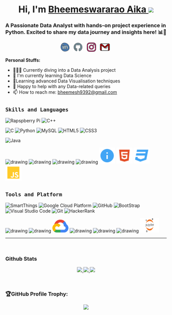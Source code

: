 <div align="center">
  <h1>Hi, I'm <a href="https://github.com/Bheemeshaika/">Bheemeswararao Aika </a><img src="https://github.com/himanshusharma89/himanshusharma89/blob/master/Hi.gif" width="25px"></h1></div>
<h3>A Passionate Data Analyst with hands-on project experience in Python. Excited to share my data journey and insights here! 📊🚀
</h3>
</div>
<p align='center'>
   <a href="https://www.linkedin.com/in/bheemeswararao-aika-057846239/"><img height="30" src="https://github.com/Bheemeshaika/Bheemeshaika/blob/main/linkedin%20(1).png?raw=true" alt="linkedin"></a>&nbsp;&nbsp;
<a href="https://github.com/Bheemeshaika"><img height="30" src="https://github.com/Bheemeshaika/Bheemeshaika/blob/main/github.png" alt="github"></a>&nbsp;&nbsp;
<a href="https://www.instagram.com/bheemeswar_aika_/"><img height="30" src="https://github.com/Bheemeshaika/Bheemeshaika/blob/main/instagram.png" alt="insta"></a>&nbsp;&nbsp;
<a href="https://mail.google.com/bheemesh9392@gmail.com"><img height="30" src="https://github.com/Bheemeshaika/Bheemeshaika/blob/main/gmail.png?raw=true" alt="tableau"></a>&nbsp;&nbsp;
 
**Personal Stuffs:**


- 👨🏽‍💻 Currently diving into a Data Analysis project
- 🌱 I'm currently learning Data Science
- 💼Learning advanced Data Visualisation techniques
- 💬 Happy to help with any Data-related queries
- 📫 How to reach me: bheemesh9392@gmail.com
<!--- 💼 Check out my [portfolio website](https://viz-graffito.netlify.app/); -->


##
<h3><b><samp>Skills and Languages</samp></b></h3>

![Rapspberry Pi](https://img.shields.io/badge/Raspberry_pi-C51A4A?style=flat-square&logo=raspberry-pi&logoColor=white)
![C++](https://img.shields.io/badge/C++-00599C?style=flat-square&logo=c%2B%2B&logoColor=white)

![C](https://img.shields.io/badge/C-27338e?style=flat-square&logo=c&logoColor=white)
![Python](https://img.shields.io/badge/Python-3776AB?style=flat-square&logo=Python&logoColor=white)
![MySQL](https://img.shields.io/badge/MySQL-4479A1?style=flat-square&logo=MySQL&logoColor=white)
![HTML5](https://img.shields.io/badge/HTML5-E34F26?style=flat-square&logo=HTML5&logoColor=white)
![CSS3](https://img.shields.io/badge/CSS3-1572B6?style=flat-square&logo=CSS3&logoColor=white)

![Java](https://img.shields.io/badge/Java-013243?style=flat-square&logo=Java&logoColor=white)

<span>
<img src="https://github.com/amandewatnitrr/amandewatnitrr/blob/main/imgs/c.svg" alt="drawing" width="50"/>

<img src="https://github.com/amandewatnitrr/amandewatnitrr/blob/main/imgs/raspberry-pi.svg" alt="drawing" width="50"/>

<img src="https://github.com/amandewatnitrr/amandewatnitrr/blob/main/imgs/python-5.svg" alt="drawing" width="50"/>
<img src="https://github.com/amandewatnitrr/amandewatnitrr/blob/main/imgs/mysql-6.svg" alt="drawing" width="50"/>
<img src="https://github.com/amandewatnitrr/amandewatnitrr/blob/main/imgs/readme.svg" alt="drawing" width="50"/>
<img src="https://github.com/amandewatnitrr/amandewatnitrr/blob/main/imgs/html.svg" alt="drawing" width="50"/>
<img src="https://github.com/amandewatnitrr/amandewatnitrr/blob/main/imgs/css.svg" alt="drawing" width="50"/>
<img src="https://github.com/amandewatnitrr/amandewatnitrr/blob/main/imgs/javascript.svg" alt="drawing" width="50"/>

  </span>
    
##
<h3><b><samp>Tools and Platform</samp></b></h3>

![SmartThings](https://img.shields.io/badge/SmartThings-777BB4?style=flat-square&logo=SmartThings&logoColor=white)
![Google Cloud Platform](https://img.shields.io/badge/Google_Cloud-4285F4?style=flat-square&logo=google-cloud&logoColor=white)
![GitHub](https://img.shields.io/badge/GitHub-181717?style=flat-square&logo=github)
![BootStrap](https://img.shields.io/badge/Bootstrap-7952B3?style=flat-square&logo=bootstrap&logoColor=white)
![Visual Studio Code](https://img.shields.io/badge/Visual_Studio_Code-007ACC?style=flat-square&logo=Visual-Studio-Code&logoColor=white)
![Git](https://img.shields.io/badge/Git-F05032?style=flat-square&logo=Git&logoColor=white)
![HackerRank](https://img.shields.io/badge/HackerRank-107C10?style=flat-square&logo=HackerRank&logoColor=black)

<span>
<img src="https://github.com/amandewatnitrr/amandewatnitrr/blob/main/imgs/bootstrap-5-1.svg" alt="drawing" width="50"/>
  
<img src="https://github.com/amandewatnitrr/amandewatnitrr/blob/main/imgs/git-icon.svg" alt="drawing" width="40"/>

<img src="https://github.com/amandewatnitrr/amandewatnitrr/blob/main/imgs/google-cloud-1.svg" alt="drawing" width="50"/>
<img src="https://github.com/amandewatnitrr/amandewatnitrr/blob/main/imgs/hackerrank.svg" alt="drawing" width="50"/>
<img src="https://github.com/amandewatnitrr/amandewatnitrr/blob/main/imgs/visual-studio-code.svg" alt="drawing" width="40"/>
<img src="https://github.com/amandewatnitrr/amandewatnitrr/blob/main/imgs/heroku-4.svg" alt="drawing" width="40"/>
<img src="https://github.com/Bheemeshaika/Bheemeshaika/blob/main/1_HL-vMLhAMnqtAWw6LyhZbQ.png?raw=true" height="45" width="60"/>
</span>
<hr> <br>

### Github Stats
  
<p align="center">
  <a href="https://github.com/Bheemeshaika"><span>
    <img height="48%" src="https://github-readme-stats.vercel.app/api?username=Bheemeshaika&count_private=true&show_icons=true&theme=tokyonight&&include_all_commits=true"/>
    <img width="48%" src="https://github-readme-streak-stats.herokuapp.com/?user=amandewatnitrr&theme=tokyonight" />
    <img height="180em" src="https://github-readme-stats-eight-theta.vercel.app/api/top-langs/?username=amandewatnitrr&hide=html,css,javascript,scss&layout=compact&langs_count=8&theme=tokyonight"/>
    </span></a>
</p>
<br>

### 🏆GitHub Profile Trophy:
<p align="center">
<a href="https://github.com/ryo-ma/github-profile-trophy">
  <img width=800 src="https://github-profile-trophy.vercel.app/?username=Bheemeshaika&column=8&theme=onedark&no-frame=true&no-bg=true"/>
</a>
</p>


















<!--
**Bheemeshaika/Bheemeshaika** is a ✨ _special_ ✨ repository because its `README.md` (this file) appears on your GitHub profile.

Here are some ideas to get you started:

Im Learning DataScience from Innomatics Research Labs
- 🔭 I’m currently working on ...
- 🌱 I’m currently learning ...
- 👯 I’m looking to collaborate on ...
- 🤔 I’m looking for help with ...
- 💬 Ask me about ...
- 📫 How to reach me: ...
- 😄 Pronouns: ...
- ⚡ Fun fact: ...
-->
